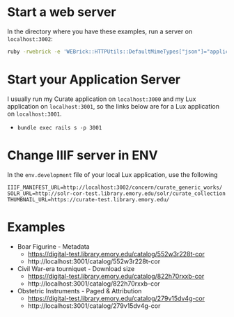 # Start a web server
In the directory where you have these examples, run a server on `localhost:3002`:
```bash
ruby -rwebrick -e 'WEBrick::HTTPUtils::DefaultMimeTypes["json"]="application/json";WEBrick::HTTPServer.new(Port: 3002, DocumentRoot: Dir.pwd, RequestCallback: Proc.new{|req,res| res["Access-Control-Allow-Origin"] = "*" }).start'
```

# Start your Application Server
I usually run my Curate application on `localhost:3000` and my Lux application on `localhost:3001`, so the links below are for a Lux application on `localhost:3001`.
* `bundle exec rails s -p 3001`

# Change IIIF server in ENV
In the `env.development` file of your local Lux application, use the following
```
IIIF_MANIFEST_URL=http://localhost:3002/concern/curate_generic_works/
SOLR_URL=http://solr-cor-test.library.emory.edu/solr/curate_collection
THUMBNAIL_URL=https://curate-test.library.emory.edu/
```

# Examples
* Boar Figurine - Metadata
  * https://digital-test.library.emory.edu/catalog/552w3r228t-cor
  * http://localhost:3001/catalog/552w3r228t-cor
* Civil War-era tourniquet - Download size
  * https://digital-test.library.emory.edu/catalog/822h70rxxb-cor
  * http://localhost:3001/catalog/822h70rxxb-cor
* Obstetric Instruments - Paged & Attribution
  * https://digital-test.library.emory.edu/catalog/279v15dv4g-cor
  * http://localhost:3001/catalog/279v15dv4g-cor
